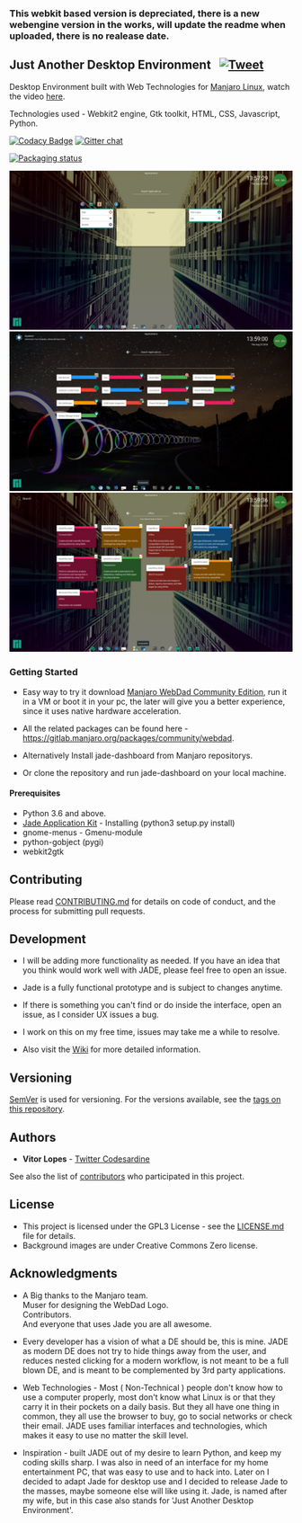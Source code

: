 ### This webkit based version is depreciated, there is a new webengine version in the works, will update the readme when uploaded, there is no realease date.

## Just Another Desktop Environment  &nbsp;&nbsp;[![Tweet](https://img.shields.io/twitter/url/http/shields.io.svg?style=social)](https://twitter.com/intent/tweet?text=Just%20Another%20Desktop%20Environment%20for%20Manjaro%20WebDad%20Community%20Edition.&url=https://github.com/codesardine/Jadesktop/&via=codesardine&hashtags=linux,html,javascript,python,webkit,css,manjaro,jadesktop)

Desktop Environment built with Web Technologies for [Manjaro Linux](https://manjaro.org/), watch the video [here](https://www.youtube.com/watch?v=YeNLBA4Cq8w).

Technologies used - Webkit2 engine, Gtk toolkit, HTML, CSS, Javascript, Python.


[![Codacy Badge](https://api.codacy.com/project/badge/Grade/7197c9d3255543d39ec9a15623ee0e51)](https://www.codacy.com/app/codesardine/Jadesktop?utm_source=github.com&amp;utm_medium=referral&amp;utm_content=codesardine/Jadesktop&amp;utm_campaign=Badge_Grade)
[![Gitter chat](https://badges.gitter.im/gitterHQ/gitter.png)](https://gitter.im/JustAnotherDesktopEnviroment/Lobby)

[![Packaging status](https://repology.org/badge/vertical-allrepos/jadesktop.svg)](https://repology.org/metapackage/jadesktop)

![desktop](jade.jpg)
![desktop](jade1.jpg)
![desktop](jade2.jpg)

### Getting Started
* Easy way to try it download [Manjaro WebDad Community Edition](https://sourceforge.net/projects/manjaro-webdad/), run it in a VM or boot it in your pc, the later will give you a better experience, since it uses native hardware acceleration.

* All the related packages can be found here - https://gitlab.manjaro.org/packages/community/webdad.

* Alternatively Install jade-dashboard from Manjaro repositorys.

* Or clone the repository and run jade-dashboard on your local machine.

#### Prerequisites
* Python 3.6 and above.
* [Jade Application Kit](https://github.com/codesardine/Jade-Application-Kit) - Installing (python3 setup.py install)
* gnome-menus - Gmenu-module
* python-gobject (pygi)
* webkit2gtk

## Contributing

Please read [CONTRIBUTING.md](https://github.com/codesardine/Jadesktop/blob/master/CONTRIBUTING.md) for details on code of conduct, and the process for submitting pull requests.

## Development

* I will be adding more functionality as needed. If you have an idea that you think would work well with JADE, please feel free to open an issue.
* Jade is a fully functional prototype and is subject to changes anytime.
* If there is something you can't find or do inside the interface, open an issue, as I consider UX issues a bug.
* I work on this on my free time, issues may take me a while to resolve.

* Also visit the [Wiki](https://github.com/codesardine/Jadesktop/wiki) for more detailed information. 

## Versioning

[SemVer](http://semver.org/) is used for versioning. For the versions available, see the [tags on this repository](https://github.com/codesardine/Jadesktop/tags). 

## Authors

* **Vitor Lopes** - [Twitter Codesardine](https://twitter.com/codesardine) 

See also the list of [contributors](https://github.com/codesardine/Jadesktop/graphs/contributors) who participated in this project.

## License

* This project is licensed under the GPL3 License - see the [LICENSE.md](LICENSE.md) file for details.
* Background images are under Creative Commons Zero license.

## Acknowledgments

* A Big thanks to the Manjaro team.<br/>
 Muser for designing the WebDad Logo.<br/>
 Contributors.<br/>
 And everyone that uses Jade you are all awesome.<br/>

* Every developer has a vision of what a DE should be, this is mine.
JADE as modern DE does not try to hide things away from the user, and reduces nested clicking for a modern workflow, is not meant to be a full blown DE, and is meant to be complemented by 3rd party applications.<br/>

* Web Technologies - Most ( Non-Technical ) people don't know how to use a computer properly, most don't know what Linux is or that they carry it in their pockets on a daily basis. But they all have one thing in common, they all use the browser to buy, go to social networks or check their email. JADE uses familiar interfaces and technologies, which makes it easy to use no matter the skill level.<br/>

* Inspiration -
built JADE out of my desire to learn Python, and keep my coding skills sharp. I was also in need of an interface for my home entertainment PC, that was easy to use and to hack into. Later on I decided to adapt Jade for desktop use and I decided to release Jade to the masses, maybe someone else will like using it. 
Jade, is named after my wife, but in this case also stands for 'Just Another Desktop Environment'.
<br/>

